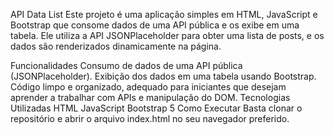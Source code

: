 API Data List
Este projeto é uma aplicação simples em HTML, JavaScript e Bootstrap que consome dados de uma API pública e os exibe em uma tabela. Ele utiliza a API JSONPlaceholder para obter uma lista de posts, e os dados são renderizados dinamicamente na página.

Funcionalidades
Consumo de dados de uma API pública (JSONPlaceholder).
Exibição dos dados em uma tabela usando Bootstrap.
Código limpo e organizado, adequado para iniciantes que desejam aprender a trabalhar com APIs e manipulação do DOM.
Tecnologias Utilizadas
HTML
JavaScript
Bootstrap 5
Como Executar
Basta clonar o repositório e abrir o arquivo index.html no seu navegador preferido.
